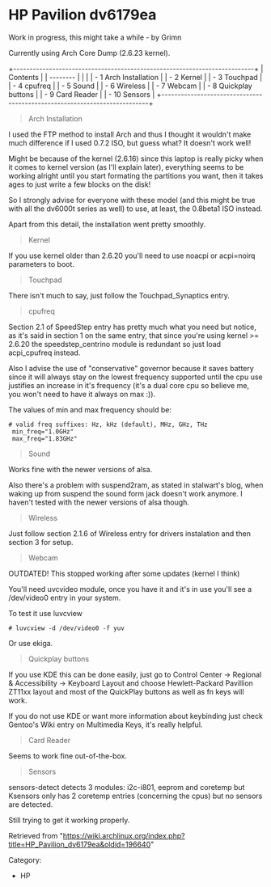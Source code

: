 HP Pavilion dv6179ea
====================

Work in progress, this might take a while - by Grimn

Currently using Arch Core Dump (2.6.23 kernel).

+--------------------------------------------------------------------------+
| Contents                                                                 |
| --------                                                                 |
|                                                                          |
| -   1 Arch Installation                                                  |
| -   2 Kernel                                                             |
| -   3 Touchpad                                                           |
| -   4 cpufreq                                                            |
| -   5 Sound                                                              |
| -   6 Wireless                                                           |
| -   7 Webcam                                                             |
| -   8 Quickplay buttons                                                  |
| -   9 Card Reader                                                        |
| -   10 Sensors                                                           |
+--------------------------------------------------------------------------+

> Arch Installation

I used the FTP method to install Arch and thus I thought it wouldn't
make much difference if I used 0.7.2 ISO, but guess what? It doesn't
work well!

Might be because of the kernel (2.6.16) since this laptop is really
picky when it comes to kernel version (as I'll explain later),
everything seems to be working alright until you start formating the
partitions you want, then it takes ages to just write a few blocks on
the disk!

So I strongly advise for everyone with these model (and this might be
true with all the dv6000t series as well) to use, at least, the 0.8beta1
ISO instead.

Apart from this detail, the installation went pretty smoothly.

> Kernel

If you use kernel older than 2.6.20 you'll need to use noacpi or
acpi=noirq parameters to boot.

> Touchpad

There isn't much to say, just follow the Touchpad_Synaptics entry.

> cpufreq

Section 2.1 of SpeedStep entry has pretty much what you need but notice,
as it's said in section 1 on the same entry, that since you're using
kernel >= 2.6.20 the speedstep_centrino module is redundant so just load
acpi_cpufreq instead.

Also I advise the use of "conservative" governor because it saves
battery since it will always stay on the lowest frequency supported
until the cpu use justifies an increase in it's frequency (it's a dual
core cpu so believe me, you won't need to have it always on max :)).

The values of min and max frequency should be:

    # valid freq suffixes: Hz, kHz (default), MHz, GHz, THz
     min_freq="1.0GHz"
     max_freq="1.83GHz"

> Sound

Works fine with the newer versions of alsa.

Also there's a problem with suspend2ram, as stated in stalwart's blog,
when waking up from suspend the sound form jack doesn't work anymore. I
haven't tested with the newer versions of alsa though.

> Wireless

Just follow section 2.1.6 of Wireless entry for drivers instalation and
then section 3 for setup.

> Webcam

OUTDATED! This stopped working after some updates (kernel I think)

You'll need uvcvideo module, once you have it and it's in use you'll see
a /dev/video0 entry in your system.

To test it use luvcview

    # luvcview -d /dev/video0 -f yuv

Or use ekiga.

> Quickplay buttons

If you use KDE this can be done easily, just go to Control Center ->
Regional & Accessibility -> Keyboard Layout and choose Hewlett-Packard
Pavillion ZT11xx layout and most of the QuickPlay buttons as well as fn
keys will work.

If you do not use KDE or want more information about keybinding just
check Gentoo's Wiki entry on Multimedia Keys, it's really helpful.

> Card Reader

Seems to work fine out-of-the-box.

> Sensors

sensors-detect detects 3 modules: i2c-i801, eeprom and coretemp but
Ksensors only has 2 coretemp entries (concerning the cpus) but no
sensors are detected.

Still trying to get it working properly.

Retrieved from
"https://wiki.archlinux.org/index.php?title=HP_Pavilion_dv6179ea&oldid=196640"

Category:

-   HP
